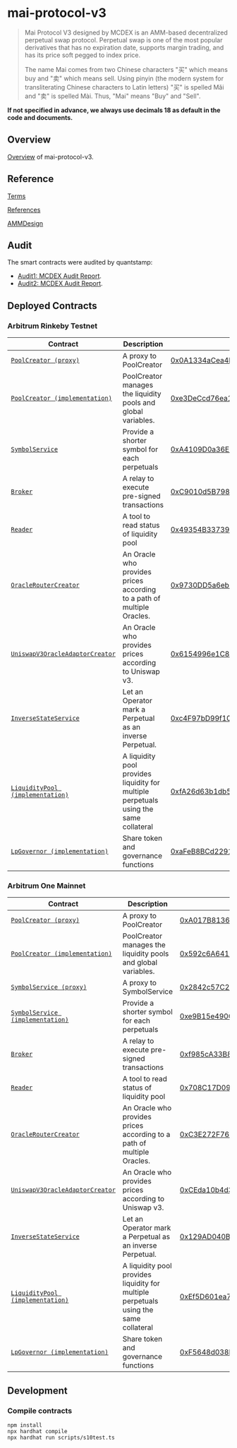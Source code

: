 # mai-protocol-v3

> Mai Protocol V3 designed by MCDEX is an AMM-based decentralized perpetual swap protocol. Perpetual swap is one of the most popular derivatives that has no expiration date, supports margin trading, and has its price soft pegged to index price.
>
> The name Mai comes from two Chinese characters "买" which means buy and "卖" which means sell. Using pinyin (the modern system for transliterating Chinese characters to Latin letters) "买" is spelled Mǎi and "卖" is spelled Mài. Thus, "Mai" means "Buy" and "Sell".

**If not specified in advance, we always use decimals 18 as default in the code and documents.**

## Overview

[Overview](./contracts/Readme.md) of mai-protocol-v3.

## Reference

[Terms](./docs/term.md)

[References](https://mcdex.io/references/)

[AMMDesign](https://mcdexio.github.io/documents/en/Shared-Liquidity-AMM-of-MAI-PROTOCOL-v3.pdf)

## Audit

The smart contracts were audited by quantstamp:

- [Audit1: MCDEX Audit Report](./docs/asset/audit1-Quantstamp-MCDEX.pdf).
- [Audit2: MCDEX Audit Report](./docs/asset/audit2-Quantstamp-MCDEX-Arbitrum-Integration-Report.pdf).

## Deployed Contracts

### Arbitrum Rinkeby Testnet

| Contract                                                                                                                                    | Description                                                                           | Address                                                                                                                               |
| ------------------------------------------------------------------------------------------------------------------------------------------- | ------------------------------------------------------------------------------------- | ------------------------------------------------------------------------------------------------------------------------------------- |
| [`PoolCreator (proxy)`](https://github.com/OpenZeppelin/openzeppelin-contracts/blob/v3.4.0/contracts/proxy/TransparentUpgradeableProxy.sol) | A proxy to PoolCreator                                                                | [0x0A1334aCea4E38a746daC7DCf7C3E61F0AB3D834](https://rinkeby-explorer.arbitrum.io/address/0x0A1334aCea4E38a746daC7DCf7C3E61F0AB3D834) |
| [`PoolCreator (implementation)`](contracts/factory/PoolCreator.sol)                                                                         | PoolCreator manages the liquidity pools and global variables.                         | [0xe3DeCcd76ea1A0F7C7d4A80AD0A790dC00c0578E](https://rinkeby-explorer.arbitrum.io/address/0xe3DeCcd76ea1A0F7C7d4A80AD0A790dC00c0578E) |
| [`SymbolService`](contracts/symbolService/SymbolService.sol)                                                                                | Provide a shorter symbol for each perpetuals                                          | [0xA4109D0a36E0e66d64F3B7794C60694Ca6D66E22](https://rinkeby-explorer.arbitrum.io/address/0xA4109D0a36E0e66d64F3B7794C60694Ca6D66E22) |
| [`Broker`](contracts/broker/Broker.sol)                                                                                                     | A relay to execute pre-signed transactions                                            | [0xC9010d5B798286651dC24A2c49BbAd673Dd4978b](https://rinkeby-explorer.arbitrum.io/address/0xC9010d5B798286651dC24A2c49BbAd673Dd4978b) |
| [`Reader`](contracts/reader/Reader.sol)                                                                                                     | A tool to read status of liquidity pool                                               | [0x49354B337395dB4d23F71a1f74E080A10a6AcF0C](https://rinkeby-explorer.arbitrum.io/address/0x49354B337395dB4d23F71a1f74E080A10a6AcF0C) |
| [`OracleRouterCreator`](contracts/oracle/router/OracleRouterCreator.sol)                                                                    | An Oracle who provides prices according to a path of multiple Oracles.                | [0x9730DD5a6eb170082c7c71c2e41332853681bb92](https://rinkeby-explorer.arbitrum.io/address/0x9730DD5a6eb170082c7c71c2e41332853681bb92) |
| [`UniswapV3OracleAdaptorCreator`](contracts/oracle/uniswap/UniswapV3OracleAdaptorCreator.sol)                                               | An Oracle who provides prices according to Uniswap v3.                                | [0x6154996e1C80dE982f9eebC3E93B4DFd4F30a74a](https://rinkeby-explorer.arbitrum.io/address/0x6154996e1C80dE982f9eebC3E93B4DFd4F30a74a) |
| [`InverseStateService`](contracts/inverse/InverseStateService.sol)                                                                          | Let an Operator mark a Perpetual as an inverse Perpetual.                             | [0xc4F97bD99f10Ca08Ce9ec9C9CB05C72F358dbC5E](https://rinkeby-explorer.arbitrum.io/address/0xc4F97bD99f10Ca08Ce9ec9C9CB05C72F358dbC5E) |
| [`LiquidityPool (implementation)`](contracts/LiquidityPool.sol)                                                                             | A liquidity pool provides liquidity for multiple perpetuals using the same collateral | [0xfA26d63b1db58d08800053180Db11245Eb7f102f](https://rinkeby-explorer.arbitrum.io/address/0xfA26d63b1db58d08800053180Db11245Eb7f102f) |
| [`LpGovernor (implementation)`](contracts/LiquidityPool.sol)                                                                                | Share token and governance functions                                                  | [0xaFeB8BCd2291ff55Cf37876c8dcD7154e0e228a7](https://rinkeby-explorer.arbitrum.io/address/0xaFeB8BCd2291ff55Cf37876c8dcD7154e0e228a7) |

### Arbitrum One Mainnet


| Contract                                                     | Description                                                  | Address                                                      |
| ------------------------------------------------------------ | ------------------------------------------------------------ | ------------------------------------------------------------ |
| [`PoolCreator (proxy)`](https://github.com/OpenZeppelin/openzeppelin-contracts/blob/v3.4.0/contracts/proxy/TransparentUpgradeableProxy.sol) | A proxy to PoolCreator                                       | [0xA017B813652b93a0aF2887913EFCBB4ab250CE65](https://explorer.offchainlabs.com/address/0xA017B813652b93a0aF2887913EFCBB4ab250CE65) |
| [`PoolCreator (implementation)`](contracts/factory/PoolCreator.sol) | PoolCreator manages the liquidity pools and global variables. | [0x592c6A6419fB86BAD15926c840A9f9306f69f590](https://explorer.offchainlabs.com/address/0x592c6A6419fB86BAD15926c840A9f9306f69f590) |
| [`SymbolService (proxy)`](https://github.com/OpenZeppelin/openzeppelin-contracts/blob/v3.4.0/contracts/proxy/TransparentUpgradeableProxy.sol) | A proxy to SymbolService                                     | [0x2842c57C2736BB459BdAc97bAA22596e71f05811](https://explorer.offchainlabs.com/address/0x2842c57C2736BB459BdAc97bAA22596e71f05811) |
| [`SymbolService (implementation)`](contracts/symbolService/SymbolService.sol) | Provide a shorter symbol for each perpetuals                 | [0xe9B15e490C193324d699CdA062c54E13d81A035c](https://explorer.offchainlabs.com/address/0xe9B15e490C193324d699CdA062c54E13d81A035c) |
| [`Broker`](contracts/broker/Broker.sol)                      | A relay to execute pre-signed transactions                   | [0xf985cA33B8b787599DE77E4Ccf2d0Ecbf27d87d9](https://explorer.offchainlabs.com/address/0xf985cA33B8b787599DE77E4Ccf2d0Ecbf27d87d9) |
| [`Reader`](contracts/reader/Reader.sol)                      | A tool to read status of liquidity pool                      | [0x708C17D0901B76cc5CF8F67e1a2E198077FD8641](https://explorer.offchainlabs.com/address/0x708C17D0901B76cc5CF8F67e1a2E198077FD8641) |
| [`OracleRouterCreator`](contracts/oracle/router/OracleRouterCreator.sol) | An Oracle who provides prices according to a path of multiple Oracles. | [0xC3E272F76b3740C2AcF8e5272CbEF06D70e14FF3](https://explorer.offchainlabs.com/address/0xC3E272F76b3740C2AcF8e5272CbEF06D70e14FF3) |
| [`UniswapV3OracleAdaptorCreator`](contracts/oracle/uniswap/UniswapV3OracleAdaptorCreator.sol) | An Oracle who provides prices according to Uniswap v3.       | [0xCEda10b4d3bdE429DdA3A6daB87b38360313CBdB](https://explorer.offchainlabs.com/address/0xCEda10b4d3bdE429DdA3A6daB87b38360313CBdB) |
| [`InverseStateService`](contracts/inverse/InverseStateService.sol) | Let an Operator mark a Perpetual as an inverse Perpetual.    | [0x129AD040Bd127c00d6De9051b3CfE9F3E36453D3](https://explorer.offchainlabs.com/address/0x129AD040Bd127c00d6De9051b3CfE9F3E36453D3) |
| [`LiquidityPool (implementation)`](contracts/LiquidityPool.sol) | A liquidity pool provides liquidity for multiple perpetuals using the same collateral | [0xEf5D601ea784ABd465c788C431d990b620e5Fee6](https://explorer.offchainlabs.com/address/0xEf5D601ea784ABd465c788C431d990b620e5Fee6) |
| [`LpGovernor (implementation)`](contracts/LiquidityPool.sol) | Share token and governance functions                         | [0xF5648d038F2773d6246e70A0C1F6D634EbF3De14](https://explorer.offchainlabs.com/address/0xF5648d038F2773d6246e70A0C1F6D634EbF3De14) |

## Development

### Compile contracts

```
npm install
npx hardhat compile
npx hardhat run scripts/s10test.ts
```
